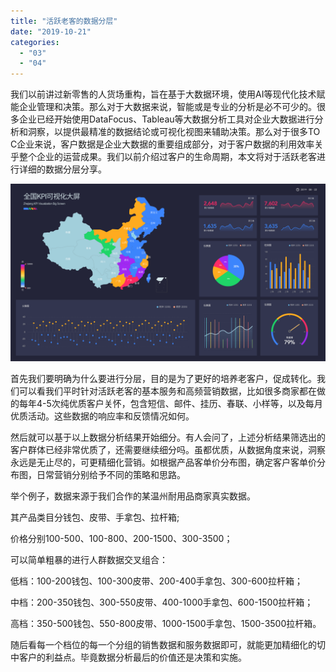 ```yaml
---
title: "活跃老客的数据分层"
date: "2019-10-21"
categories: 
  - "03"
  - "04"
---
```


我们以前讲过新零售的人货场重构，旨在基于大数据环境，使用AI等现代化技术赋能企业管理和决策。那么对于大数据来说，智能或是专业的分析是必不可少的。很多企业已经开始使用DataFocus、Tableau等大数据分析工具对企业大数据进行分析和洞察，以提供最精准的数据结论或可视化视图来辅助决策。那么对于很多TO C企业来说，客户数据是企业大数据的重要组成部分，对于客户数据的利用效率关乎整个企业的运营成果。我们以前介绍过客户的生命周期，本文将对于活跃老客进行详细的数据分层分享。

![](images/图表优化-07.png)

首先我们要明确为什么要进行分层，目的是为了更好的培养老客户，促成转化。我们可以看我们平时针对活跃老客的基本服务和高频营销数据，比如很多商家都在做的每年4-5次纯优质客户关怀，包含短信、邮件、挂历、春联、小样等，以及每月优质活动。这些数据的响应率和反馈情况如何。

然后就可以基于以上数据分析结果开始细分。有人会问了，上述分析结果筛选出的客户群体已经非常优质了，还需要继续细分吗。虽都优质，从数据角度来说，洞察永远是无止尽的，可更精细化营销。如根据产品客单价分布图，确定客户客单价分布图，日常营销分别给予不同的策略和思路。

举个例子，数据来源于我们合作的某温州耐用品商家真实数据。

其产品类目分钱包、皮带、手拿包、拉杆箱;

价格分别100-500、100-800、200-1500、300-3500；

可以简单粗暴的进行人群数据交叉组合：

低档：100-200钱包、100-300皮带、200-400手拿包、300-600拉杆箱；

中档：200-350钱包、300-550皮带、400-1000手拿包、600-1500拉杆箱；

高档：350-500钱包、550-800皮带、1000-1500手拿包、1500-3500拉杆箱。

随后看每一个档位的每一个分组的销售数据和服务数据即可，就能更加精细化的切中客户的利益点。毕竟数据分析最后的价值还是决策和实施。
